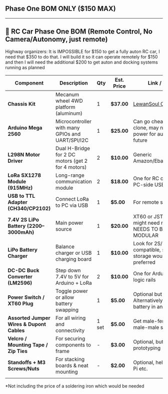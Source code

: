 ## Phase One BOM ONLY ($150 MAX)

---

## 🔩 **RC Car Phase One BOM (Remote Control, No Camera/Autonomy, just remote)**
Highway organizers: It is IMPOSSIBLE for $150 to get a fully auton RC car, I need that $350 to do that. I will build it so it can operate remotely for $150 and then I will need the additional $200 to get auton and docking systems running as planned

| Component                                 | Description                                        | Qty   | Est. Price   | Link / Notes                                                                                                        |
| ----------------------------------------- | -------------------------------------------------- | ----- | ------------ | ------------------------------------------------------------------------------------------------------------------- |
| **Chassis Kit**                           | Mecanum wheel 4WD platform (aluminum)              | 1     | **$37.00**   | [LewanSoul Chassis Kit](https://www.amazon.com/LewanSoul-Mecanum-Chassis-Aluminum-Unassembled/dp/B093WDD9N5?sr=8-2) |
| **Arduino Mega 2560**                     | Microcontroller with many GPIOs and UART/SPI/I2C   | 1     | **$$25.00$** | Can go cheaper with clone, may need more power for auton in the future                                              |
| **L298N Motor Driver**                    | Dual H-Bridge for 2 DC motors (get 2 for 4 motors) | 2     | **$10.00**   | Generic Amazon/Ebay/Aliexpress                                                                                      |
| **LoRa SX1278 Module (915MHz)**           | Long-range communication module                    | 2     | **$18.00**   | One for RC car, one for PC-side USB                                                                                 |
| **USB to TTL Adapter (CH340/CP2102)**     | Connect LoRa to PC via USB                         | 1     | **$5.00**    | For remote serial control                                                                                           |
| **7.4V 2S LiPo Battery (2200–3000mAh)**   | Main power source                                  | 1     | **$20.00**   | XT60 or JST connector, might need more volts, NEEDS TO BE MODULAR                                                   |
| **LiPo Battery Charger**                  | Balance charger or USB charging board              | 1     | **$10.00**   | Look for 2S/3S compatible, safety storage would be preferred                                                        |
| **DC-DC Buck Converter (LM2596)**         | Step down 7.4V to 5V for Arduino + LoRa            | 2     | **$10.00**   | One for Arduino, one for logic rails                                                                                |
| **Power Switch / XT60 Plug**              | Toggle power or allow battery swapping             | 1     | **$5.00**    | Optional but useful. Alternatively just plug battery in and have it run                                             |
| **Assorted Jumper Wires & Dupont Cables** | For all wiring and connectivity                    | 1 set | **$5.00**    | Get male-female + male-male sets                                                                                    |
| **Velcro / Mounting Tape / Zip Ties**     | For securing components to frame                   | -     | **$3.00**    | Optional, but needed for prototyping                                                                                |
| **Standoffs + M3 Screws/Nuts**            | For stacking boards & neat mounting                | -     | **$2.00**    | Optional, helps later with Pi etc.                                                                                  |
|                                           |                                                    |       |              |                                                                                                                     |
\*Not including the price of a soldering iron which would be needed
